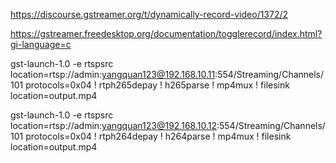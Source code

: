 https://discourse.gstreamer.org/t/dynamically-record-video/1372/2

https://gstreamer.freedesktop.org/documentation/togglerecord/index.html?gi-language=c

gst-launch-1.0 -e rtspsrc location=rtsp://admin:yangquan123@192.168.10.11:554/Streaming/Channels/101 protocols=0x04 ! rtph265depay ! h265parse ! mp4mux ! filesink location=output.mp4

gst-launch-1.0 -e rtspsrc location=rtsp://admin:yangquan123@192.168.10.12:554/Streaming/Channels/101 protocols=0x04 ! rtph264depay ! h264parse ! mp4mux ! filesink location=output.mp4
